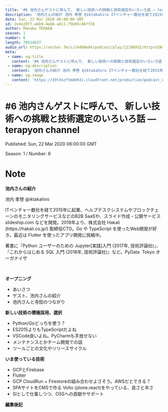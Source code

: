 ```yaml
---
title: '#6 池内さんゲストに呼んで、 新しい技術への挑戦と技術選定のいろいろ話 — terapyon channel'
description: '池内さんの紹介 池内 孝啓 @iktakahiro ITベンチャー数社を経て2015年に起業、ヘルプデスクシステムやブロックチェーンのモニタリングサービスなどのB2B SaaSや、スライド作成・公開サ'
date: Sun, 22 Mar 2020 06:00:00 GMT
id: 2e4e28f7-a6b9-4ab6-a811-75b03c46ff26
author: Manabu TERADA
season: 1
number: 6
length: 70514637
audio_url: https://anchor.fm/s/14480e04/podcast/play/11298932/https%3A%2F%2Fd3ctxlq1ktw2nl.cloudfront.net%2Fstaging%2F2020-03-24%2F2d34467e6b545a7dbf1c8e7857ae6716.m4a
meta:
 - name: og:title
   content: '#6 池内さんゲストに呼んで、 新しい技術への挑戦と技術選定のいろいろ話 — terapyon channel'
 - name: og:description
   content: '池内さんの紹介 池内 孝啓 @iktakahiro ITベンチャー数社を経て2015年に起業、ヘルプデスクシステムやブロックチェーンのモニタリングサービスなどのB2B SaaSや、スライド作成・公開サ'
 - name: og:image
   content: 'https://d3t3ozftmdmh3i.cloudfront.net/production/podcast_uploaded/3302665/3302665-1582446732992-f3e5401da36c1.jpg'
---
```

# #6 池内さんゲストに呼んで、 新しい技術への挑戦と技術選定のいろいろ話 — terapyon channel

Published: Sun, 22 Mar 2020 06:00:00 GMT

Season: 1 / Number: 6

# Note

<p><strong>池内さんの紹介</strong></p>
<p>池内 孝啓 @iktakahiro</p>
<p>ITベンチャー数社を経て2015年に起業、ヘルプデスクシステムやブロックチェーンのモニタリングサービスなどのB2B SaaSや、スライド作成・公開サービス slideship.com などを開発。2019年より、株式会社 Hakali (https://hakali.co.jp/) 取締役CTO。Go や TypeScript を使ったWeb開発が好き。最近は Flutter を使ったアプリ開発に挑戦中。</p>
<p>著書に『Python ユーザーのための Jupyter[実践]入門 (2017年, 技術評論社)』、『これからはじめる SQL 入門 (2018年, 技術評論社)』など。PyData &nbsp;Tokyo オーガナイザ</p>
<p><br></p>
<p><strong>オープニング</strong></p>
<ul>
 <li>あいさつ</li>
 <li>ゲスト、池内さんの紹介</li>
 <li>池内さんと寺田のつながり</li>
</ul>
<p><strong>新しい技術の積極採用、選択</strong></p>
<ul>
 <li>Python/Goどっちを使う？</li>
  <li>ES2015よりもTypeScriptだよね</li>
  <li>VSCode良いよね。PyCharmも手放せない</li>
  <li>メンテナンスとかチーム開発での話</li>
  <li>ツールごとの文化やリリースサイクル</li>
</ul>
<p><strong>いま使っている技術</strong></p>
<ul>
  <li>GCPとFirebase</li>
  <li>Flutter</li>
  <li>GCP CloudRun + Firestoreの組み合わせよさそう。AWSだとできる？</li>
  <li>SPAサイトをCMSで作る Volto (plone.react)をやっている、良さと辛さ</li>
  <li>SIとして仕事しつつ、OSSへの貢献やサポート</li>
</ul>
<p><strong>編集後記</strong></p>



<a-player 
:options="{
  audio: [
    {
        name: '#6 池内さんゲストに呼んで、 新しい技術への挑戦と技術選定のいろいろ話 — terapyon channel',
        artist: 'terapyon',
        url: 'https://anchor.fm/s/14480e04/podcast/play/11298932/https%3A%2F%2Fd3ctxlq1ktw2nl.cloudfront.net%2Fstaging%2F2020-03-24%2F2d34467e6b545a7dbf1c8e7857ae6716.m4a',
        cover: 'https://d3t3ozftmdmh3i.cloudfront.net/production/podcast_uploaded/3302665/3302665-1582446732992-f3e5401da36c1.jpg'
    }
    ]
}"
/>

